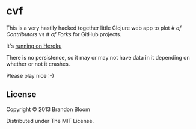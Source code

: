 # cvf

This is a very hastily hacked together little Clojure web app to plot _# of Contributors_ vs _# of Forks_ for GitHub projects.

It's [running on Heroku](http://boiling-inlet-6842.herokuapp.com/)

There is no persistence, so it may or may not have data in it depending on whether or not it crashes.

Please play nice :-)

## License

Copyright © 2013 Brandon Bloom

Distributed under The MIT License.
